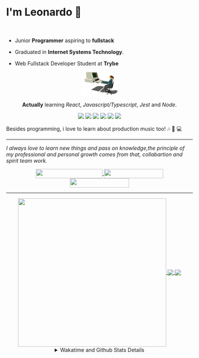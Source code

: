 # I'm Leonardo 🌈
<p align="center">
<img src="https://upload.wikimedia.org/wikipedia/en/thumb/0/05/Flag_of_Brazil.svg/1200px-Flag_of_Brazil.svg.png" width=20 height=15 / >
<img src="https://upload.wikimedia.org/wikipedia/commons/2/2b/Bandeira_do_estado_de_S%C3%A3o_Paulo.svg" width=20 height=15 / >
</p>

- Junior <b>Programmer</b> aspiring to <b>fullstack</b>

- Graduated in <b>Internet Systems Technology</b>.

- Web Fullstack Developer Student at <b>Trybe</b>

<div align="center">

<img src="./img/computer.gif" width="100px">

**Actually** learning _React_, _Javascript/Typescript_, _Jest_ and  _Node_. 

</div>
       
<p align="center">
<img src="https://badges.aleen42.com/src/react.svg">
<img src="https://badges.aleen42.com/src/redux.svg"> 
<img src="https://badges.aleen42.com/src/javascript.svg">
<img src="https://badges.aleen42.com/src/typescript.svg">
<img src="https://badges.aleen42.com/src/jest_1.svg">
<img src="https://badges.aleen42.com/src/node.svg">
<br>
</p>

Besides programming, i love to learn about production music too! :notes: :musical_keyboard: :computer:

* * *

<i>I always love to learn new things and pass on knowledge,the principle of my professional and personal growth comes from that, collabartion and spirit team work.</i><br>

<div align="center">
       
<a href="https://www.linkedin.com/in/lcds90/">
  <img align="center" src="https://img.shields.io/static/v1?logo=linkedin&label=linkedin&message=lcds90&color=blue&style=for-the-badge" height=25 width=180/>
</a>
<a href="http://lcds.me">
  <img align="center" src="https://img.shields.io/static/v1?&label=Portflio&message=site&color=green&style=for-the-badge" height=25 width=160/>
</a>
<a href="mailto:lcds90@gmail.com">
  <img align="center" src="https://img.shields.io/static/v1?&logo=gmail&label=Send&message=Email&color=red&style=for-the-badge" height=25 width=160/>
</a>
       
</div>

* * *

<div align="center">
<a href="https://wakatime.com/@lcds90">
  <img align="center" src="https://github-readme-stats.vercel.app/api/top-langs/?username=lcds90&langs_count=10&theme=gruvbox&layout=compact&include_all_commits=true" height="400px" width="400px"/>
</a>
<a href="https://wakatime.com/@lcds90">
  <img align="center" src="https://github-readme-stats.vercel.app/api?username=lcds90&count_private=true&theme=gruvbox"/>
</a>
<a href="https://wakatime.com/@lcds90">
  <img align="center" src="https://github-readme-stats.vercel.app/api/wakatime?username=lcds90&theme=gruvbox&layout=compact"/>
</a>
       
<details>
       <summary>Wakatime and Github Stats Details</summary>
       <div align="justify">
              
<!--START_SECTION:waka-->
![Profile Views](http://img.shields.io/badge/Profile%20Views-5-blue)

**🐱 My GitHub Data** 

> 🏆 1,004 Contributions in the Year 2021
 > 
> 📦 555.2 kB Used in GitHub's Storage 
 > 
> 🚫 Not Opted to Hire
 > 
> 📜 60 Public Repositories 
 > 
> 🔑 39 Private Repositories  
 > 
**I'm a Night 🦉** 

```text
🌞 Morning    102 commits    ████░░░░░░░░░░░░░░░░░░░░░   17.53% 
🌆 Daytime    171 commits    ███████░░░░░░░░░░░░░░░░░░   29.38% 
🌃 Evening    188 commits    ████████░░░░░░░░░░░░░░░░░   32.3% 
🌙 Night      121 commits    █████░░░░░░░░░░░░░░░░░░░░   20.79%

```
📅 **I'm Most Productive on Monday** 

```text
Monday       111 commits    ████░░░░░░░░░░░░░░░░░░░░░   19.07% 
Tuesday      88 commits     ███░░░░░░░░░░░░░░░░░░░░░░   15.12% 
Wednesday    55 commits     ██░░░░░░░░░░░░░░░░░░░░░░░   9.45% 
Thursday     45 commits     ██░░░░░░░░░░░░░░░░░░░░░░░   7.73% 
Friday       97 commits     ████░░░░░░░░░░░░░░░░░░░░░   16.67% 
Saturday     88 commits     ███░░░░░░░░░░░░░░░░░░░░░░   15.12% 
Sunday       98 commits     ████░░░░░░░░░░░░░░░░░░░░░   16.84%

```


📊 **This Week I Spent My Time On** 

```text
⌚︎ Time Zone: America/Sao_Paulo

💬 Programming Languages: 
JSX                      9 hrs 15 mins       █████████░░░░░░░░░░░░░░░░   39.01% 
CSS                      4 hrs 21 mins       ████░░░░░░░░░░░░░░░░░░░░░   18.35% 
JavaScript               2 hrs 53 mins       ███░░░░░░░░░░░░░░░░░░░░░░   12.18% 
Markdown                 2 hrs 38 mins       ██░░░░░░░░░░░░░░░░░░░░░░░   11.17% 
SQL                      2 hrs 17 mins       ██░░░░░░░░░░░░░░░░░░░░░░░   9.66%

🔥 Editors: 
VS Code                  23 hrs 42 mins      █████████████████████████   100.0%

🐱‍💻 Projects: 
kpop-statistics          14 hrs 27 mins      ███████████████░░░░░░░░░░   60.94% 
grid-trybe               2 hrs 27 mins       ██░░░░░░░░░░░░░░░░░░░░░░░   10.39% 
sd-013-a-mysql-all-for-on2 hrs 17 mins       ██░░░░░░░░░░░░░░░░░░░░░░░   9.65% 
trybe-course             1 hr 24 mins        █░░░░░░░░░░░░░░░░░░░░░░░░   5.97% 
sd-013-a-project-starwars1 hr 22 mins        █░░░░░░░░░░░░░░░░░░░░░░░░   5.81%

💻 Operating System: 
Linux                    23 hrs 42 mins      █████████████████████████   100.0%

```

**I Mostly Code in JavaScript** 

```text
JavaScript               39 repos            ██████████░░░░░░░░░░░░░░░   43.33% 
HTML                     15 repos            ████░░░░░░░░░░░░░░░░░░░░░   16.67% 
TypeScript               14 repos            ████░░░░░░░░░░░░░░░░░░░░░   15.56% 
CSS                      6 repos             █░░░░░░░░░░░░░░░░░░░░░░░░   6.67% 
PHP                      5 repos             █░░░░░░░░░░░░░░░░░░░░░░░░   5.56%

```


**Timeline**

![Chart not found](https://raw.githubusercontent.com/lcds90/lcds90/main/charts/bar_graph.png) 


 Last Updated on 26/10/2021
<!--END_SECTION:waka-->
              
              
   </div>
</details>
       
       
</div>
